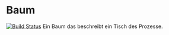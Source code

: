 # Baum
[![Build Status](https://travis-ci.org/limaconoob/baum.svg?branch=master)](https://travis-ci.org/limaconoob/baum)
Ein Baum das beschreibt ein Tisch des Prozesse.
